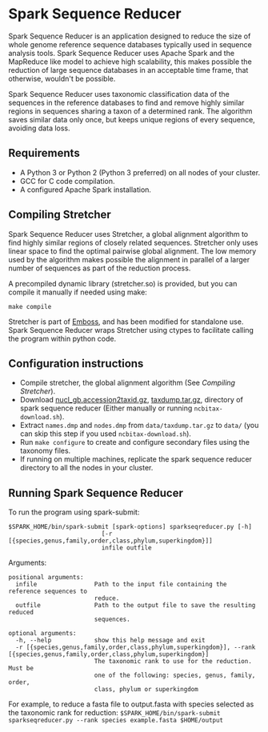 # Spark Sequence Reducer

Spark Sequence Reducer is an application designed to reduce the size of whole genome reference 
sequence databases typically used in sequence analysis tools. Spark Sequence Reducer
uses Apache Spark and the MapReduce like model to achieve 
high scalability, this makes possible the reduction of large sequence databases in an acceptable
time frame, that otherwise, wouldn't be possible.

Spark Sequence Reducer uses taxonomic classification data of the sequences in the reference 
databases to find and remove highly similar regions in sequences sharing a taxon of a determined rank. 
The algorithm saves similar data only once, but keeps unique regions of every sequence, 
avoiding data loss.

## Requirements

* A Python 3 or Python 2 (Python 3 preferred) on all nodes of your cluster.
* GCC for C code compilation.
* A configured Apache Spark installation.

## Compiling Stretcher

Spark Sequence Reducer uses Stretcher, a global alignment algorithm to find highly similar regions of 
closely related sequences. Stretcher only uses linear space to find the optimal pairwise 
global alignment. The low memory used by the algorithm makes possible the
 alignment in parallel of a larger number of sequences as part of the reduction process.
 
A precompiled dynamic library (stretcher.so) is provided, but you can compile it manually if needed using make:
 
```
make compile
```


Stretcher is part of [Emboss](), and has been modified for standalone use. 
Spark Sequence Reducer wraps Stretcher using ctypes to facilitate calling the program within python code.

## Configuration instructions
* Compile stretcher, the global alignment algorithm (See _Compiling Stretcher_).
* Download [nucl_gb.accession2taxid.gz](ftp://ftp.ncbi.nlm.nih.gov/pub/taxonomy/accession2taxid/nucl_gb.accession2taxid.gz),
 [taxdump.tar.gz](ftp://ftp.ncbi.nlm.nih.gov/pub/taxonomy/taxdump.tar.gz),  directory 
of spark sequence reducer (Either manually or running `ncbitax-download.sh`).
* Extract `names.dmp` and `nodes.dmp` from `data/taxdump.tar.gz` to `data/` (you can skip this step if you used `ncbitax-download.sh`).
* Run `make configure` to create and configure secondary files using the taxonomy files.
* If running on multiple machines, replicate the spark sequence reducer directory to all the nodes in your cluster.

## Running Spark Sequence Reducer

 To run the program using spark-submit:
 
```
$SPARK_HOME/bin/spark-submit [spark-options] sparkseqreducer.py [-h]
                          [-r [{species,genus,family,order,class,phylum,superkingdom}]]
                          infile outfile
```
Arguments:
```
positional arguments:
  infile                Path to the input file containing the reference sequences to
                        reduce.
  outfile               Path to the output file to save the resulting reduced
                        sequences.

optional arguments:
  -h, --help            show this help message and exit
  -r [{species,genus,family,order,class,phylum,superkingdom}], --rank [{species,genus,family,order,class,phylum,superkingdom}]
                        The taxonomic rank to use for the reduction. Must be
                        one of the following: species, genus, family, order,
                        class, phylum or superkingdom
```

For example, to reduce a fasta file to output.fasta with species selected as the taxonomic rank for reduction:
```$SPARK_HOME/bin/spark-submit sparkseqreducer.py --rank species example.fasta $HOME/output```
